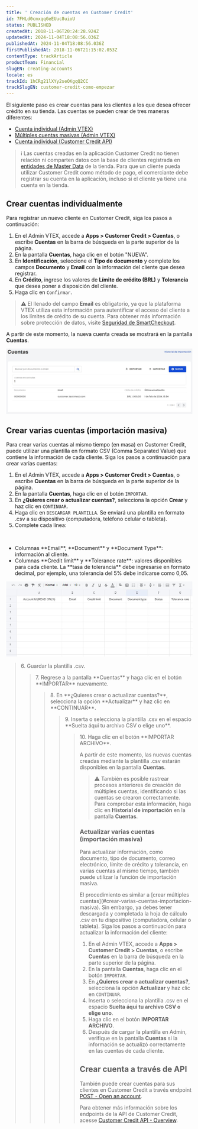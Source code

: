```yaml
---
title: ' Creación de cuentas en Customer Credit'
id: 7FHLd0cmxqqGeEUuc8uioU
status: PUBLISHED
createdAt: 2018-11-06T20:24:28.924Z
updatedAt: 2024-11-04T18:08:56.036Z
publishedAt: 2024-11-04T18:08:56.036Z
firstPublishedAt: 2018-11-06T21:15:02.053Z
contentType: trackArticle
productTeam: Financial
slugEN: creating-accounts
locale: es
trackId: 1hCRg21lXYy2seOKgqQ2CC
trackSlugEN: customer-credit-como-empezar
---
```


El siguiente paso es crear cuentas para los clientes a los que desea ofrecer crédito en su tienda. Las cuentas se pueden crear de tres maneras diferentes:

- [Cuenta individual (Admin VTEX)](#crear-cuentas-individualmente)
- [Múltiples cuentas masivas (Admin VTEX)](#crear-varias-cuentas-importacion-masiva)
- [Cuenta individual (Customer Credit API)](#crear-cuenta-a-traves-de-api)

> ℹ️ Las cuentas creadas en la aplicación Customer Credit no tienen relación ni comparten datos con la base de clientes registrada en [entidades de Master Data](https://help.vtex.com/es/tutorial/master-data--4otjBnR27u4WUIciQsmkAw#entidades-de-datos) de la tienda. Para que un cliente pueda utilizar Customer Credit como método de pago, el comerciante debe registrar su cuenta en la aplicación, incluso si el cliente ya tiene una cuenta en la tienda.

## Crear cuentas individualmente

Para registrar un nuevo cliente en Customer Credit, siga los pasos a continuación:

1. En el Admin VTEX, accede a __Apps > Customer Credit > Cuentas__, o escribe __Cuentas__ en la barra de búsqueda en la parte superior de la página.
2. En la pantalla __Cuentas__, haga clic en el botón "NUEVA".
3. En __Identificación__, seleccione el __Tipo de documento__ y complete los campos __Documento__ y __Email__ con la información del cliente que desea registrar.
4. En __Crédito__, ingrese los valores de __Límite de crédito (BRL)__ y __Tolerancia__ que desea poner a disposición del cliente.
5. Haga clic en `Confirmar`.

> ⚠️ El llenado del campo **Email** es obligatorio, ya que la plataforma VTEX utiliza esta información para autentificar el acceso del cliente a los límites de crédito de su cuenta. Para obtener más información sobre protección de datos, visite [Seguridad de SmartCheckout](https://help.vtex.com/es/tutorial/seguridad-de-smartcheckout--3SrJuuhrqwePUg1rp1exfB).

A partir de este momento, la nueva cuenta creada se mostrará en la pantalla __Cuentas__.

![CC_nueva_cuenta_1_ES](https://raw.githubusercontent.com/vtexdocs/help-center-content/refs/heads/main/docs/es/tracks/customer-credit-como-empezar/creando-cuentas_1.JPG)

## Crear varias cuentas (importación masiva)

Para crear varias cuentas al mismo tiempo (en masa) en Customer Credit, puede utilizar una plantilla en formato CSV (Comma Separated Value) que contiene la información de cada cliente. Siga los pasos a continuación para crear varias cuentas:

1. En el Admin VTEX, accede a __Apps > Customer Credit > Cuentas__, o escribe __Cuentas__ en la barra de búsqueda en la parte superior de la página.
2. En la pantalla __Cuentas__, haga clic en el botón `IMPORTAR`.
3. En __¿Quieres crear o actualizar cuentas?__, selecciona la opción __Crear__ y haz clic en `CONTINUAR`.
4. Haga clic en `DESCARGAR PLANTILLA`. Se enviará una plantilla en formato .csv a su dispositivo (computadora, teléfono celular o tableta).
5. Complete cada línea:
<br>
<ul>
  <li>Columnas **Email**, **Document** y **Document Type**: información al cliente.</li>
  <li>Columnas **Credit limit** y **Tolerance rate**: valores disponibles para cada cliente. La **tasa de tolerancia** debe ingresarse en formato decimal, por ejemplo, una tolerancia del 5% debe indicarse como 0,05.</li>
</ul>

![CC_criar_conta_2_ALL](https://raw.githubusercontent.com/vtexdocs/help-center-content/refs/heads/main/docs/es/tracks/customer-credit-como-empezar/creando-cuentas_2.JPG)

<blockquote><ui>6. Guardar la plantilla .csv.</ui>

<blockquote><ui>7. Regrese a la pantalla **Cuentas** y haga clic en el botón **IMPORTAR** nuevamente.</ui>

<blockquote><ui>8. En **¿Quieres crear o actualizar cuentas?**, selecciona la opción **Actualizar** y haz clic en **CONTINUAR**.</ui>

<blockquote><ui>9. Inserta o selecciona la plantilla .csv en el espacio **Suelta áqui tu archivo CSV o elige uno**.</ui>

<blockquote><ui>10. Haga clic en el botón **IMPORTAR ARCHIVO**.</ui>

A partir de este momento, las nuevas cuentas creadas mediante la plantilla .csv estarán disponibles en la pantalla __Cuentas__.

> ⚠️ También es posible rastrear procesos anteriores de creación de múltiples cuentas, identificando si las cuentas se crearon correctamente. Para comprobar esta información, haga clic en **Historial de importación** en la pantalla **Cuentas**.  

### Actualizar varias cuentas (importación masiva)

Para actualizar información, como documento, tipo de documento, correo electrónico, límite de crédito y tolerancia, en varias cuentas al mismo tiempo, también puede utilizar la función de importación masiva.  

El procedimiento es similar a [crear múltiples cuentas](#crear-varias-cuentas-importacion- masiva). Sin embargo, ya debes tener descargada y completada la hoja de cálculo .csv en tu dispositivo (computadora, celular o tableta). Siga los pasos a continuación para actualizar la información del cliente:  

1. En el Admin VTEX, accede a __Apps > Customer Credit > Cuentas__, o escribe __Cuentas__ en la barra de búsqueda en la parte superior de la página.
2. En la pantalla __Cuentas__, haga clic en el botón `IMPORTAR`.
3. En __¿Quieres crear o actualizar cuentas?__, selecciona la opción __Actualizar__ y haz clic en `CONTINUAR`.
4. Inserta o selecciona la plantilla .csv en el espacio __Suelta áqui tu archivo CSV o elige uno__.
5. Haga clic en el botón __IMPORTAR ARCHIVO__.
6. Después de cargar la plantilla en Admin, verifique en la pantalla __Cuentas__ si la información se actualizó correctamente en las cuentas de cada cliente.   

## Crear cuenta a través de API

También puede crear cuentas para sus clientes en Customer Credit a través  endpoint [POST - Open an account](https://developers.vtex.com/docs/api-reference/customer-credit-api#post-/api/creditcontrol/accounts).

Para obtener más información sobre los endpoints de la API de Customer Credit, acesse [Customer Credit API - Overview](https://developers.vtex.com/docs/api-reference/customer-credit-api#overview).
